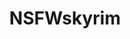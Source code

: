 ---
title: NSFWskyrim
crosslinks:
- pcgaming
- China
- AnythingGoesFuta
- adultgames
- pcmasterrace
- SkyrimPorn
- skyrimmods
- livven
---